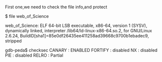 First one,we need to check the file info,and protect


$ file web_of_Science


web_of_Science: ELF 64-bit LSB executable, x86-64, version 1 (SYSV), dynamically linked, interpreter /lib64/ld-linux-x86-64.so.2, for GNU/Linux 2.6.24, BuildID[sha1]=85e0df26435ee411258ad39668c9700b1ebadec9, stripped


gdb-peda$ checksec 
CANARY    : ENABLED
FORTIFY   : disabled
NX        : disabled
PIE       : disabled
RELRO     : Partial
